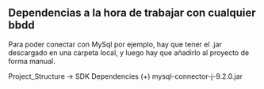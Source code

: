 ## Dependencias a la hora de trabajar con cualquier bbdd
Para poder conectar con MySql por ejemplo, hay que tener el .jar descargado en una carpeta local, y luego hay que añadirlo al proyecto de forma manual.

Project_Structure -> SDK Dependencies (+) mysql-connector-j-9.2.0.jar

